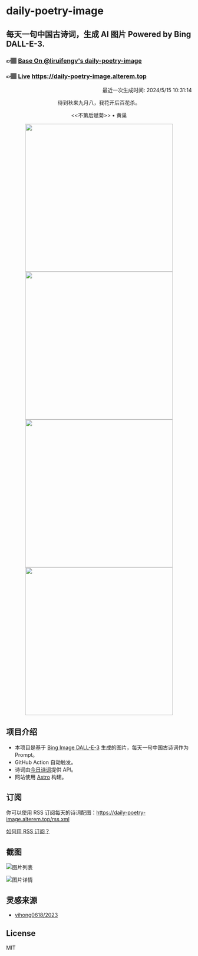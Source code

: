
# daily-poetry-image

## 每天一句中国古诗词，生成 AI 图片 Powered by Bing DALL-E-3.

### 👉🏽 [Base On @liruifengv's daily-poetry-image](https://github.com/liruifengv/daily-poetry-image)

### 👉🏽 [Live](https://daily-poetry-image.alterem.top/) https://daily-poetry-image.alterem.top

<p align="right">
  最近一次生成时间: 2024/5/15 10:31:14
</p>
<p align="center">
待到秋来九月八，我花开后百花杀。
</p>
<p align="center">
<<不第后赋菊>> • 黄巢
</p>
<p align="center">
<img src="https://tse4.mm.bing.net/th/id/OIG4.mA6UqgHmzb7WAHQhSbNq" height="400" width="400" />
<img src="https://tse3.mm.bing.net/th/id/OIG4.Lp4GuJdcXhyeNxYwRb0p" height="400" width="400" />
<img src="https://tse1.mm.bing.net/th/id/OIG4.fnYpVXUHLwAmv7byLqFy" height="400" width="400" />
<img src="https://tse2.mm.bing.net/th/id/OIG4.dV8VwbyPCccD5w5sbElR" height="400" width="400" />
</p>

## 项目介绍

-   本项目是基于 [Bing Image DALL-E-3](https://www.bing.com/images/create) 生成的图片，每天一句中国古诗词作为 Prompt。
-   GitHub Action 自动触发。
-   诗词由[今日诗词](https://www.jinrishici.com/)提供 API。
-   网站使用 [Astro](https://astro.build) 构建。

## 订阅

你可以使用 RSS 订阅每天的诗词配图：https://daily-poetry-image.alterem.top/rss.xml

[如何用 RSS 订阅？](https://zhuanlan.zhihu.com/p/55026716)

## 截图

![图片列表](./screenshots/Snipaste_2023-12-28_21-00-26.png)

![图片详情](./screenshots/Snipaste_2023-12-28_21-00-53.png)

## 灵感来源

-   [yihong0618/2023](https://github.com/yihong0618/2023)

## License

MIT
